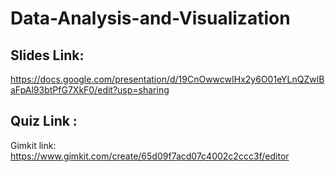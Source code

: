 # Data-Analysis-and-Visualization

## Slides Link: 
https://docs.google.com/presentation/d/19CnOwwcwIHx2y6O01eYLnQZwlBaFpAl93btPfG7XkF0/edit?usp=sharing

## Quiz Link : 
Gimkit link: 
https://www.gimkit.com/create/65d09f7acd07c4002c2ccc3f/editor 

